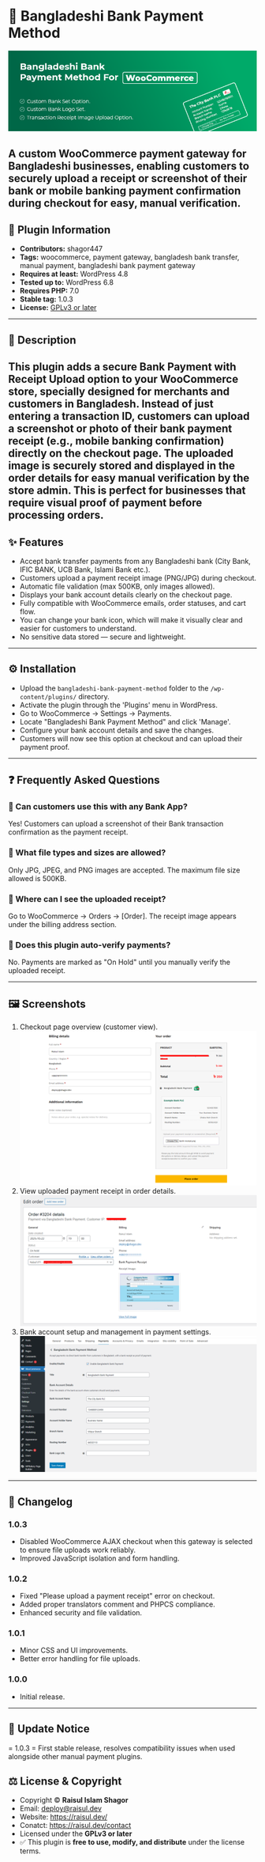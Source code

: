 # 🏦 Bangladeshi Bank Payment Method

![bangladeshi-bank-payment-method](assets/banner-772x250.png)

A custom WooCommerce payment gateway for Bangladeshi businesses, enabling customers to securely upload a receipt or screenshot of their bank or mobile banking payment confirmation during checkout for easy, manual verification.
---

## 📌 Plugin Information
- **Contributors:** shagor447  
- **Tags:** woocommerce, payment gateway, bangladesh bank transfer, manual payment, bangladeshi bank payment gateway
- **Requires at least:** WordPress 4.8  
- **Tested up to:** WordPress 6.8  
- **Requires PHP:** 7.0  
- **Stable tag:** 1.0.3 
- **License:** [GPLv3 or later](https://www.gnu.org/licenses/gpl-3.0.html)

---

## 📖 Description
This plugin adds a secure Bank Payment with Receipt Upload option to your WooCommerce store, specially designed for merchants and customers in Bangladesh. Instead of just entering a transaction ID, customers can upload a screenshot or photo of their bank payment receipt (e.g., mobile banking confirmation) directly on the checkout page. The uploaded image is securely stored and displayed in the order details for easy manual verification by the store admin. This is perfect for businesses that require visual proof of payment before processing orders.
---

## ✨ Features
- Accept bank transfer payments from any Bangladeshi bank (City Bank, IFIC BANK, UCB Bank, Islami Bank etc.).
- Customers upload a payment receipt image (PNG/JPG) during checkout.
- Automatic file validation (max 500KB, only images allowed).
- Displays your bank account details clearly on the checkout page.
- Fully compatible with WooCommerce emails, order statuses, and cart flow.
- You can change your bank icon, which will make it visually clear and easier for customers to understand.
- No sensitive data stored — secure and lightweight.

---

## ⚙️ Installation
- Upload the `bangladeshi-bank-payment-method` folder to the `/wp-content/plugins/` directory.
- Activate the plugin through the 'Plugins' menu in WordPress.
- Go to WooCommerce -> Settings -> Payments.
- Locate "Bangladeshi Bank Payment Method" and click 'Manage'.
- Configure your bank account details and save the changes.
- Customers will now see this option at checkout and can upload their payment proof.

---

## ❓ Frequently Asked Questions

### 🔹 Can customers use this with any Bank App?
Yes! Customers can upload a screenshot of their Bank transaction confirmation as the payment receipt.

### 🔹 What file types and sizes are allowed?
Only JPG, JPEG, and PNG images are accepted. The maximum file size allowed is 500KB.

### 🔹 Where can I see the uploaded receipt?
Go to WooCommerce → Orders → [Order]. The receipt image appears under the billing address section.

### 🔹 Does this plugin auto-verify payments?
No. Payments are marked as "On Hold" until you manually verify the uploaded receipt.

---

## 🖼️ Screenshots
1. Checkout page overview (customer view). ![Checkout page overview (customer view)](assets/screenshot-1.png)
2. View uploaded payment receipt in order details. ![View uploaded payment receipt in order details](assets/screenshot-2.png)
3. Bank account setup and management in payment settings. ![Bank account setup and management in payment settings](assets/screenshot-3.png)

---

## 📝 Changelog

### 1.0.3
- Disabled WooCommerce AJAX checkout when this gateway is selected to ensure file uploads work reliably.
- Improved JavaScript isolation and form handling.

### 1.0.2
- Fixed "Please upload a payment receipt" error on checkout.
- Added proper translators comment and PHPCS compliance.
- Enhanced security and file validation.

### 1.0.1
- Minor CSS and UI improvements.
- Better error handling for file uploads.

### 1.0.0
- Initial release.

---

## 📢 Update Notice
= 1.0.3 = First stable release, resolves compatibility issues when used alongside other manual payment plugins.

## ⚖️ License & Copyright
- Copyright © **Raisul Islam Shagor** 
- Email: deploy@raisul.dev
- Website: https://raisul.dev/
- Conatct: https://raisul.dev/contact
- Licensed under the **GPLv3 or later**  
- ✅ This plugin is **free to use, modify, and distribute** under the license terms.
